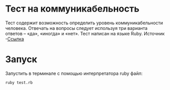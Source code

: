 # Тест на коммуникабельность

Тест содержит возможность определить уровень коммуникабельности человека.
Отвечать на вопросы следует используя три варианта ответов – «да», «иногда» и «нет».
Тест написан на языке Ruby. Источник -[Ссылка](http://www.syntone-spb.ru/library/article_syntone/content/4969.html)

# Запуск
Запустить в терминале с помощью интерпретатора ruby файл:
```
ruby test.rb
```
